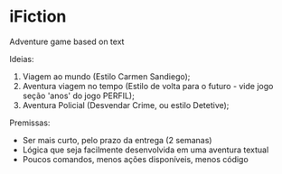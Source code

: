 # iFiction
Adventure game based on text

Ideias:

1. Viagem ao mundo (Estilo Carmen Sandiego);
2. Aventura viagem no tempo (Estilo de volta para o futuro - vide jogo seção 'anos' do jogo PERFIL);
3. Aventura Policial (Desvendar Crime, ou estilo Detetive);

Premissas:

* Ser mais curto, pelo prazo da entrega (2 semanas)
* Lógica que seja facilmente desenvolvida em uma aventura textual
* Poucos comandos, menos ações disponíveis, menos código
